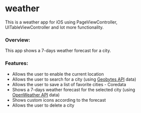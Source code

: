 # weather

This is a weather app for iOS using PageViewController, UITableViewController and lot more functionality.

### Overview:

This app shows a 7-days weather forecast for a city.

### Features:

- Allows the user to enable the current location
- Allows the user to search for a city (using [Geobytes API](http://geobytes.com/geobytes-apis/) data)
- Allows the user to save a list of favorite cities - Coredata
- Shows a 7-days weather forecast for the selected city (using [OpenWeather API](https://openweathermap.org/api) data)
- Shows custom icons according to the forecast
- Allows the user to delete a city
